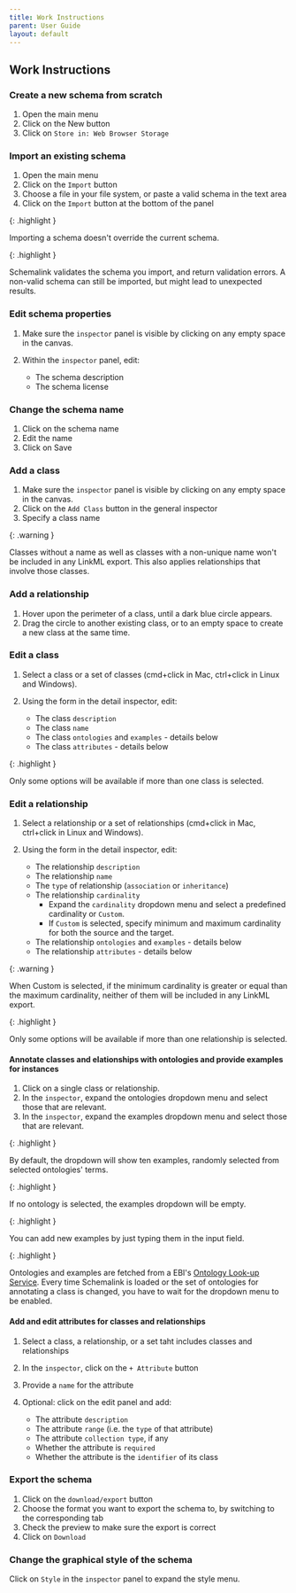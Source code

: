 ```yaml
---
title: Work Instructions
parent: User Guide
layout: default
---
```


## Work Instructions

### Create a new schema from scratch

1. Open the main menu
2. Click on the New button
3. Click on ``Store in: Web Browser Storage``

### Import an existing schema

1. Open the main menu
2. Click on the ``Import`` button
3. Choose a file in your file system, or paste a valid schema in the text area
4. Click on the ``Import`` button at the bottom of the panel

{: .highlight }

Importing a schema doesn't override the current schema.

{: .highlight }

Schemalink validates the schema you import, and return
validation errors. A non-valid schema can still be imported, but might lead to
unexpected results.

### Edit schema properties

1. Make sure the ``inspector`` panel is visible by clicking on any empty space in
   the canvas.
2. Within the ``inspector`` panel, edit:

   - The schema description
   - The schema license

### Change the schema name

1. Click on the schema name
2. Edit the name
3. Click on Save

### Add a class

1. Make sure the ``inspector`` panel is visible by clicking on any empty space in
   the canvas.
2. Click on the ``Add Class`` button in the general inspector
3. Specify a <!-- ema lo dici sotto (unique) --> class name

{: .warning }

Classes without a name as well as classes with a non-unique name won't be
included in any LinkML export. This also applies relationships that involve
those classes.

### Add a relationship

1. Hover upon the perimeter of a class, until a dark blue circle appears.
2. Drag the circle to another existing class, or to an empty space to create a
   new class at the same time.

### Edit a class 

1. Select <!-- ema any number of --> a class or a set of classes (cmd+click in Mac, ctrl+click in Linux and Windows).
2. Using the form in the detail inspector, edit:

   - The class ``description``
   - The class ``name``
   - The class ``ontologies`` and ``examples`` - details below
   - The class ``attributes`` - details below

{: .highlight }

Only some options will be available if more than one class is selected.

### Edit a relationship 

1. Select <!-- ema any number of --> a relationship or a set of relationships (cmd+click in Mac, ctrl+click in Linux and Windows).
2. Using the form in the detail inspector, edit:

   - The relationship ``description``
   - The relationship ``name``
   - The ``type`` of relationship (``association`` or ``inheritance``)
   - The relationship ``cardinality``
      - Expand the ``cardinality`` dropdown menu and select a
         predefined cardinality or ``Custom``.
      - If ``Custom`` is selected, specify minimum and maximum cardinality for both the
   source and the target.
   - The relationship ``ontologies`` and ``examples`` - details below
   - The relationship ``attributes`` - details below

{: .warning }

When Custom is selected, if the minimum cardinality is greater or equal than the
maximum cardinality, neither of them will be included in any LinkML export.

{: .highlight }

Only some options will be available if more than one relationship is selected.

#### Annotate classes and elationships with ontologies and provide examples for instances

1. Click on a single class or relationship.
2. In the ``inspector``, expand the ontologies dropdown menu and select those that
   are relevant.
3. In the ``inspector``, expand the examples dropdown menu and select those that
   are relevant.

{: .highlight }

By default, the dropdown will show ten examples, randomly selected from selected ontologies' terms.

{: .highlight }

If no ontology is selected, the examples dropdown will be empty.

{: .highlight }

You can add new examples by just typing them in the input field.

{: .highlight }

Ontologies and examples are fetched from a EBI's [Ontology Look-up Service](https://www.ebi.ac.uk/ols4/). Every time
Schemalink is loaded or the set of ontologies for annotating a class is changed, you
have to wait for the dropdown menu to be enabled.

#### Add and edit attributes for classes and relationships

1. Select a class, a relationship, or a set taht includes classes and relationships
2. In the ``inspector``, click on the ``+ Attribute`` button
3. Provide a ``name`` for the attribute
4. Optional: click on the edit panel and add:

   - The attribute ``description``
   - The attribute ``range`` (i.e. the ``type`` of that attribute)
   - The attribute ``collection type``, if any
   - Whether the attribute is ``required``
   - Whether the attribute is the ``identifier`` of its class

### Export the schema

1. Click on the ``download/export`` button
2. Choose the format you want to export the schema to, by switching to the
   corresponding tab
3. Check the preview to make sure the export is correct
4. Click on ``Download``

### Change the graphical style of the schema

Click on ``Style`` in the ``inspector`` panel to expand the style menu.
<!-- 2. Use the form to change a variety of style options, such as:

{: .highlight }

The general inspector and the detail inspector offer different styling options.
Namely, the general inspector allows to perform global changes, while the detail
inspector allows to perform changes on a per-entity basis. -->
